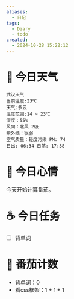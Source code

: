 ```yaml
---
aliases:
  - 日记
tags:
  - Diary
  - todo
created:
  - 2024-10-28 15:22:12
---
```

# 🌅 今日天气

``` 
武汉天气
当前温度:23℃
天气:多云
温度范围:14 ~ 23℃
湿度：55%
风向：北风 2级
紫外线：很弱
空气质量：轻度污染 PM: 74
日出: 06:34 日落: 17:38
```

# 🍋 今日心情

今天开始计算番茄。

# ☕ 今日任务

- [ ] 背单词

# 🍅 番茄计数

- 背单词：0
- 看css框架：1 + 1 + 1